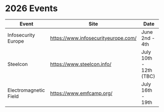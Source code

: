 # 2026 Events

| Event               | Site                                 | Date                  |
|---------------------|--------------------------------------|-----------------------|
| Infosecurity Europe	| https://www.infosecurityeurope.com/  | June 2nd - 4th        |
| Steelcon 	          | https://www.steelcon.info/           | July 10th - 12th (TBC)|
| Electromagnetic Field | https://www.emfcamp.org/           | July 16th - 19th      |
